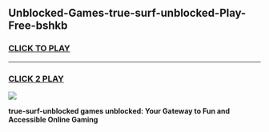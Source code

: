 
## Unblocked-Games-true-surf-unblocked-Play-Free-bshkb
<h3>
<a href="https://premium76.site?title=true-surf-unblocked&ref=10A">CLICK TO PLAY</a></h3>
<hr>

<h3>
<a href="https://premium76.site?title=true-surf-unblocked&ref=10A">CLICK 2 PLAY</a>
  
</h3>

<a href="https://premium76.site?title=true-surf-unblocked&ref=10A"><img src="https://clearcache.store/games.png"></a>


**true-surf-unblocked games unblocked: Your Gateway to Fun and Accessible Online Gaming**

